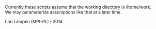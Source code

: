 Currently these scripts assume that the working directory is
/home/work. We may parameterize assumptions like that at a later time.


Lari Lampen (MPI-PL) / 2014
